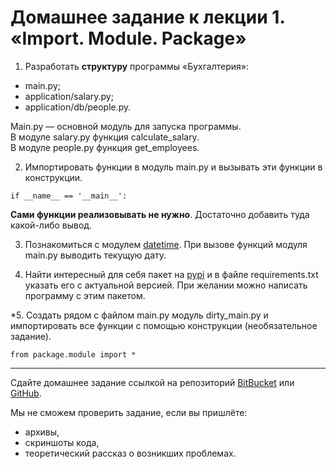 # Домашнее задание к лекции 1. «Import. Module. Package»1. Разработать **структуру** программы «Бухгалтерия»:- main.py;  - application/salary.py;  - application/db/people.py.Main.py — основной модуль для запуска программы.  В модуле salary.py функция calculate_salary.  В модуле people.py функция get_employees.  2. Импортировать функции в модуль main.py и вызывать эти функции в конструкции.```if __name__ == '__main__':```**Сами функции реализовывать не нужно**. Достаточно добавить туда какой-либо вывод.3. Познакомиться с модулем [datetime](https://pythonworld.ru/moduli/modul-datetime.html). При вызове функций модуля main.py выводить текущую дату.4. Найти интересный для себя пакет на [pypi](https://pypi.org/) и в файле requirements.txt указать его с актуальной версией. При желании можно написать программу с этим пакетом.\*5. Создать рядом с файлом main.py модуль dirty_main.py и импортировать все функции с помощьюконструкции (необязательное задание).```from package.module import *```---Сдайте домашнее задание ссылкой на репозиторий [BitBucket](https://bitbucket.org/) или [GitHub](https://github.com/).Мы не сможем проверить задание, если вы пришлёте:* архивы,* скриншоты кода,* теоретический рассказ о возникших проблемах.    